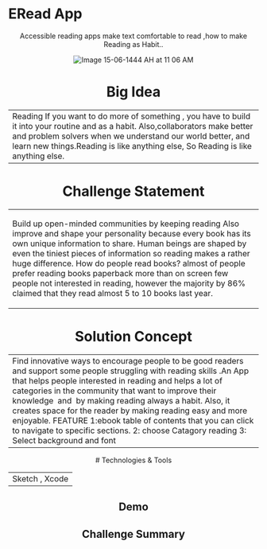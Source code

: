 # ERead App
<p ></h3> <center>  Accessible reading apps make text comfortable to read ,how to make  Reading as Habit.. </p></h3> 

![Image 15-06-1444 AH at 11 06 AM](https://user-images.githubusercontent.com/116719308/212011842-b4a29804-51a5-4c71-88e9-a3b746f3c465.jpg)

# Big Idea
<table>
<tr>
<td>
 Reading
If you want to do more of something , you have to build it into your routine and as a habit. 
Also,collaborators make better and problem solvers when  we understand our world  better, and learn new things.Reading is like anything else,
So  Reading is like anything else.

</td>
</tr>
</table>


# Challenge Statement
<table>
<tr>
<td>

  Build up open-minded communities by keeping reading
Also improve and shape your personality because every book has its own unique information to share.
Human beings are shaped by even the tiniest pieces of information so reading makes a rather huge difference.
How do people read books? 
almost of people prefer reading books paperback
more than on screen
few people not interested in reading, however the majority by 86%
claimed  that they  read almost 5 to 10 books last year.
</td>
</tr>
</table>


# Solution Concept
<table>
<tr>
<td>
Find innovative ways to encourage people to be good readers and support some people struggling with reading skills
.An App that helps people interested in reading and helps a lot of categories in the community that want to improve 
their knowledge  and  by making reading always a habit. Also, it creates space for the reader by making reading easy and more enjoyable.
FEATURE
1:ebook table of contents that you can click to navigate to specific sections.
2:  choose Catagory reading
3: Select  background and font
</td>
</tr>
</table>
# Technologies & Tools
<table>
<tr>
<td>
Sketch , Xcode 
</td>
</tr>
</table>

## Demo


## Challenge Summary 








